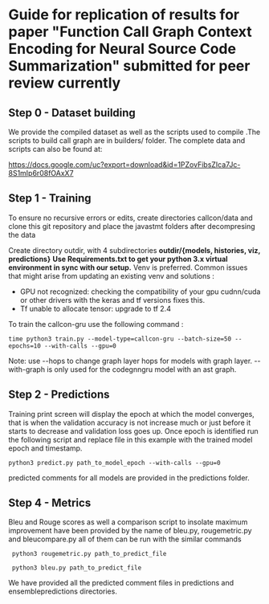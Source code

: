 # Guide for replication of results for paper "Function Call Graph Context Encoding for Neural Source Code Summarization" submitted for peer review currently
## Step 0 - Dataset building

We provide the compiled dataset as well as the scripts used to compile .The scripts to build call graph are in builders/ folder. The complete data and scripts can also be found at:

https://docs.google.com/uc?export=download&id=1PZovFibsZIca7Jc-8S1mIp6r08fOAxX7

## Step 1 - Training
To ensure no recursive errors or edits, create directories callcon/data and clone this git repository and  place the javastmt folders after decompresing the data

Create directory outdir, with 4 subdirectories  **outdir/{models, histories, viz, predictions}**
**Use Requirements.txt to get your python 3.x virtual environment in sync with our setup.** Venv is preferred. Common issues that might arise from updating an existing venv and solutions :
- GPU not recognized: checking the compatibility of your gpu cudnn/cuda or other drivers with the keras and tf versions fixes this.
- Tf unable to allocate tensor: upgrade to tf 2.4

To train the callcon-gru use the following command :
```
time python3 train.py --model-type=callcon-gru --batch-size=50 --epochs=10 --with-calls --gpu=0
```
Note: use --hops to change graph layer hops for models with graph layer. --with-graph is only used for the codegnngru model with an ast graph.

## Step 2 - Predictions
Training print screen will display the epoch at which the model converges, that is when the validation accuracy is not increase much or just before it starts to decrease and validation loss goes up. Once epoch is identified run the following script and replace file in this example with the trained model epoch and timestamp.

```
python3 predict.py path_to_model_epoch --with-calls --gpu=0
```
predicted comments for all models are provided in the predictions folder.

## Step 4 - Metrics
Bleu and Rouge scores as well a comparison script to insolate maximum improvement have been provided by the name of bleu.py, rougemetric.py and bleucompare.py all of them can be run with the similar commands
```
 python3 rougemetric.py path_to_predict_file
```
```
 python3 bleu.py path_to_predict_file
```
We have provided all the predicted comment files in predictions and ensemblepredictions directories.

